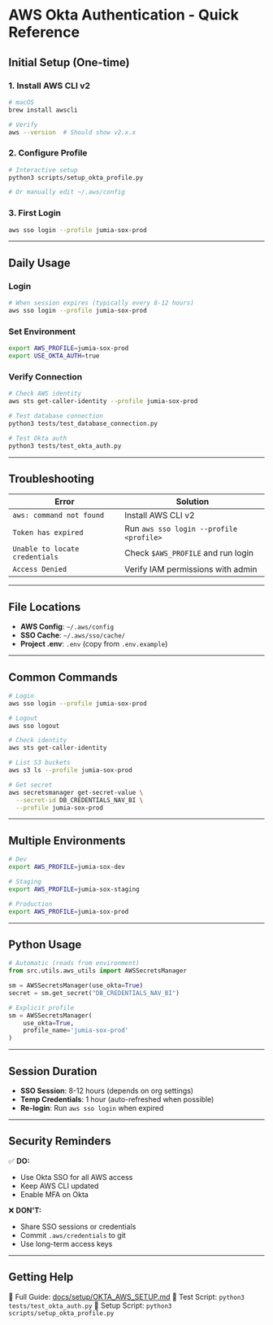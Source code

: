 # AWS Okta Authentication - Quick Reference

## Initial Setup (One-time)

### 1. Install AWS CLI v2
```bash
# macOS
brew install awscli

# Verify
aws --version  # Should show v2.x.x
```

### 2. Configure Profile
```bash
# Interactive setup
python3 scripts/setup_okta_profile.py

# Or manually edit ~/.aws/config
```

### 3. First Login
```bash
aws sso login --profile jumia-sox-prod
```

---

## Daily Usage

### Login
```bash
# When session expires (typically every 8-12 hours)
aws sso login --profile jumia-sox-prod
```

### Set Environment
```bash
export AWS_PROFILE=jumia-sox-prod
export USE_OKTA_AUTH=true
```

### Verify Connection
```bash
# Check AWS identity
aws sts get-caller-identity --profile jumia-sox-prod

# Test database connection
python3 tests/test_database_connection.py

# Test Okta auth
python3 tests/test_okta_auth.py
```

---

## Troubleshooting

| Error | Solution |
|-------|----------|
| `aws: command not found` | Install AWS CLI v2 |
| `Token has expired` | Run `aws sso login --profile <profile>` |
| `Unable to locate credentials` | Check `$AWS_PROFILE` and run login |
| `Access Denied` | Verify IAM permissions with admin |

---

## File Locations

- **AWS Config**: `~/.aws/config`
- **SSO Cache**: `~/.aws/sso/cache/`
- **Project .env**: `.env` (copy from `.env.example`)

---

## Common Commands

```bash
# Login
aws sso login --profile jumia-sox-prod

# Logout
aws sso logout

# Check identity
aws sts get-caller-identity

# List S3 buckets
aws s3 ls --profile jumia-sox-prod

# Get secret
aws secretsmanager get-secret-value \
  --secret-id DB_CREDENTIALS_NAV_BI \
  --profile jumia-sox-prod
```

---

## Multiple Environments

```bash
# Dev
export AWS_PROFILE=jumia-sox-dev

# Staging
export AWS_PROFILE=jumia-sox-staging

# Production
export AWS_PROFILE=jumia-sox-prod
```

---

## Python Usage

```python
# Automatic (reads from environment)
from src.utils.aws_utils import AWSSecretsManager

sm = AWSSecretsManager(use_okta=True)
secret = sm.get_secret("DB_CREDENTIALS_NAV_BI")

# Explicit profile
sm = AWSSecretsManager(
    use_okta=True,
    profile_name='jumia-sox-prod'
)
```

---

## Session Duration

- **SSO Session**: 8-12 hours (depends on org settings)
- **Temp Credentials**: 1 hour (auto-refreshed when possible)
- **Re-login**: Run `aws sso login` when expired

---

## Security Reminders

✅ **DO:**
- Use Okta SSO for all AWS access
- Keep AWS CLI updated
- Enable MFA on Okta

❌ **DON'T:**
- Share SSO sessions or credentials
- Commit `.aws/credentials` to git
- Use long-term access keys

---

## Getting Help

📖 Full Guide: [docs/setup/OKTA_AWS_SETUP.md](OKTA_AWS_SETUP.md)
🧪 Test Script: `python3 tests/test_okta_auth.py`
🔧 Setup Script: `python3 scripts/setup_okta_profile.py`
